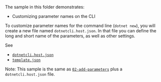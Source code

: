 The sample in this folder demonstrates:

 - Customizing parameter names on the CLI 

To customize parameter names for the command line (`dotnet new`), you will create a new file named `dotnetcli.host.json`.
In that file you can define the long and short name of the parameters, as well as other settings.

See 
 - [`dotnetcli.host.json`](./MyProject.StarterWeb/.template.config/dotnetcli.host.json)
 - [`template.json`](./MyProject.StarterWeb/.template.config/template.json)

Note: This sample is the same as [`02-add-parameters`](https://github.com/dotnet/dotnet-template-samples/tree/master/02-add-parameters) plus a `dotnetcli.host.json` file.